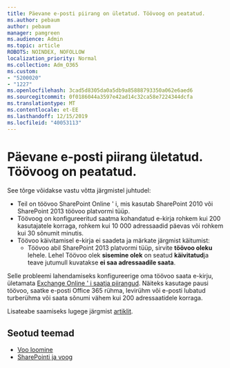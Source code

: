 ```yaml
---
title: Päevane e-posti piirang on ületatud. Töövoog on peatatud.
ms.author: pebaum
author: pebaum
manager: pamgreen
ms.audience: Admin
ms.topic: article
ROBOTS: NOINDEX, NOFOLLOW
localization_priority: Normal
ms.collection: Adm_O365
ms.custom:
- "5200020"
- "1227"
ms.openlocfilehash: 3cad5d8305da0a5db9a85888793350a062e6aed6
ms.sourcegitcommit: 0f0186044a3597e42ad14c32ca58e7224344dcfa
ms.translationtype: MT
ms.contentlocale: et-EE
ms.lasthandoff: 12/15/2019
ms.locfileid: "40053113"
---
```

# <a name="daily-email-limit-exceeded-workflow-is-suspended"></a>Päevane e-posti piirang ületatud. Töövoog on peatatud.

See tõrge võidakse vastu võtta järgmistel juhtudel:

- Teil on töövoo SharePoint Online ' i, mis kasutab SharePoint 2010 või SharePoint 2013 töövoo platvormi tüüp.
- Töövoog on konfigureeritud saatma kohandatud e-kirja rohkem kui 200 kasutajatele korraga, rohkem kui 10 000 adressaadid päevas või rohkem kui 30 sõnumit minutis.
- Töövoo käivitamisel e-kirja ei saadeta ja märkate järgmist käitumist:
    - Töövoo abil SharePoint 2013 platvormi tüüp, sirvite **töövoo oleku** lehele. Lehel Töövoo olek **sisemine olek** on seatud **käivitatud**ja teave jutumull kuvatakse **ei saa adressaadile saata**.

Selle probleemi lahendamiseks konfigureerige oma töövoo saata e-kirju, ületamata [Exchange Online ' i saatja piirangud](https://docs.microsoft.com/office365/servicedescriptions/exchange-online-service-description/exchange-online-limits#recipientlimits). Näiteks kasutage pausi töövoo, saatke e-posti Office 365 rühma, levirühm või e-posti lubatud turberühma või saata sõnumi vähem kui 200 adressaatidele korraga.


Lisateabe saamiseks lugege järgmist [artiklit](https://support.microsoft.com/help/3150442/daily-email-limit-has-exceeded-and-your-workflow-has-been-suspended-or).

## <a name="related-topics"></a>Seotud teemad
- [Voo loomine](https://support.office.com/article/Create-a-flow-for-a-list-or-library-in-SharePoint-Online-or-OneDrive-for-Business-a9c3e03b-0654-46af-a254-20252e580d01) 
- [SharePointi ja voog](https://flow.microsoft.com/blog/sharepoint-and-flow/) 